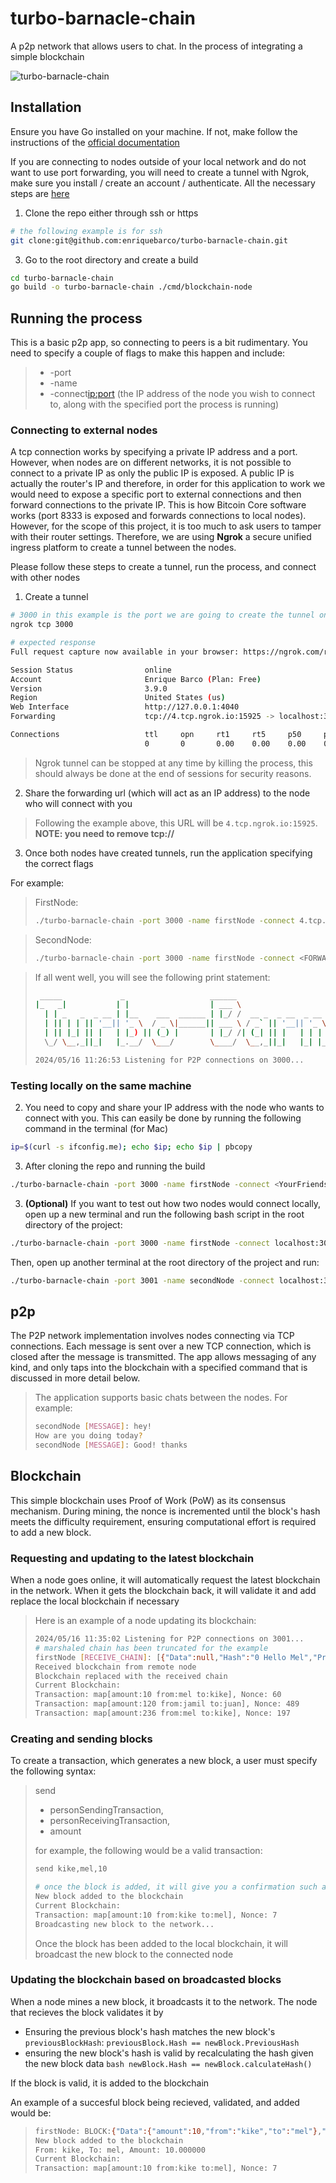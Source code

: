 # turbo-barnacle-chain
A p2p network that allows users to chat. In the process of integrating a simple blockchain

![turbo-barnacle-chain](./turbo-barnacle-chain.webp)


## Installation
Ensure you have Go installed on your machine. If not, make follow the instructions of the [official documentation](https://go.dev/doc/install)

If you are connecting to nodes outside of your local network and do not want to use port forwarding, you will need to create a tunnel with Ngrok, make sure you install / create an account / authenticate. All the necessary steps are [here](https://dashboard.ngrok.com/signup)

1. Clone the repo either through ssh or https
```bash
# the following example is for ssh
git clone:git@github.com:enriquebarco/turbo-barnacle-chain.git
```
3. Go to the root directory and create a build
```bash
cd turbo-barnacle-chain
go build -o turbo-barnacle-chain ./cmd/blockchain-node
```

## Running the process

This is a basic p2p app, so connecting to peers is a bit rudimentary. You need to specify a couple of flags to make this happen and include: 
> - -port <the port your node will live and the application will run>
> - -name <the name your node will identify as>
> - -connect<ip:port> (the IP address of the node you wish to connect to, along with the specified port the process is running)

### Connecting to external nodes
A tcp connection works by specifying a private IP address and a port. However, when nodes are on different networks, it is not possible to connect to a private IP as only the public IP is exposed. A public IP is actually the router's IP and therefore, in order for this application to work we would need to expose a specific port to external connections and then forward connections to the private IP. This is how Bitcoin Core software works (port 8333 is exposed and forwards connections to local nodes). However, for the scope of this project, it is too much to ask users to tamper with their router settings. Therefore, we are using **Ngrok** a secure unified ingress platform to create a tunnel between the nodes.

Please follow these steps to create a tunnel, run the process, and connect with other nodes

1. Create a tunnel 
```bash
# 3000 in this example is the port we are going to create the tunnel on
ngrok tcp 3000
```

```bash
# expected response
Full request capture now available in your browser: https://ngrok.com/r/ti

Session Status                online
Account                       Enrique Barco (Plan: Free)
Version                       3.9.0
Region                        United States (us)
Web Interface                 http://127.0.0.1:4040
Forwarding                    tcp://4.tcp.ngrok.io:15925 -> localhost:3000

Connections                   ttl     opn     rt1     rt5     p50     p90
                              0       0       0.00    0.00    0.00    0.00
```

> Ngrok tunnel can be stopped at any time by killing the process, this should always be done at the end of sessions for security reasons.

2. Share the forwarding url (which will act as an IP address) to the node who will connect with you

> Following the example above, this URL will be `4.tcp.ngrok.io:15925`. **NOTE: you need to remove tcp://**

3. Once both nodes have created tunnels, run the application specifying the correct flags

For example:

> FirstNode:
> ```bash
> ./turbo-barnacle-chain -port 3000 -name firstNode -connect 4.tcp.ngrok.io:15925
> ```

> SecondNode:
> ```bash
> ./turbo-barnacle-chain -port 3000 -name firstNode -connect <FORWARDING_URL>
> ```

> If all went well, you will see the following print statement:
> ```bash
>  _____             _                   ______                                   _                _____  _             _
> |_   _|           | |                  | ___ \                                 | |              /  __ \| |           (_)
>   | | _   _  _ __ | |__    ___  ______ | |_/ /  __ _  _ __  _ __    __ _   ___ | |  ___  ______ | /  \/| |__    __ _  _  _ __> 
>   | || | | || '__|| '_ \  / _ \|______|| ___ \ / _` || '__|| '_ \  / _` | / __|| | / _ \|______|| |    | '_ \  / _` || || '_ \
>   | || |_| || |   | |_) || (_) |       | |_/ /| (_| || |   | | | || (_| || (__ | ||  __/        | \__/\| | | || (_| || || | | |
>   \_/ \__,_||_|   |_.__/  \___/        \____/  \__,_||_|   |_| |_| \__,_| \___||_| \___|         \____/|_| |_| \__,_||_||_| |_|
>
> 2024/05/16 11:26:53 Listening for P2P connections on 3000...


### Testing locally on the same machine
2. You need to copy and share your IP address with the node who wants to connect with you. This can easily be done by running the following command in the terminal (for Mac)
```bash
ip=$(curl -s ifconfig.me); echo $ip; echo $ip | pbcopy
```

3. After cloning the repo and running the build
```bash
./turbo-barnacle-chain -port 3000 -name firstNode -connect <YourFriendsIPAddress>:3000
```

3. **(Optional)** If you want to test out how two nodes would connect locally, open up a new terminal and run the following bash script in the root directory of the project:
```bash
./turbo-barnacle-chain -port 3000 -name firstNode -connect localhost:3001
```
Then, open up another terminal at the root directory of the project and run:
```bash
./turbo-barnacle-chain -port 3001 -name secondNode -connect localhost:3000
```


## p2p

The P2P network implementation involves nodes connecting via TCP connections. Each message is sent over a new TCP connection, which is closed after the message is transmitted. The app allows messaging of any kind, and only taps into the blockchain with a specified command that is discussed in more detail below.

> The application supports basic chats between the nodes. For example:
> ```bash
> secondNode [MESSAGE]: hey!
> How are you doing today?
> secondNode [MESSAGE]: Good! thanks
> ```


## Blockchain 

This simple blockchain uses Proof of Work (PoW) as its consensus mechanism. During mining, the nonce is incremented until the block's hash meets the difficulty requirement, ensuring computational effort is required to add a new block.

### Requesting and updating to the latest blockchain

When a node goes online, it will automatically request the latest blockchain in the network. When it gets the blockchain back, it will validate it and add replace the local blockchain if necessary

> Here is an example of a node updating its blockchain:
> ```bash
> 2024/05/16 11:35:02 Listening for P2P connections on 3001...
> # marshaled chain has been truncated for the example
> firstNode [RECEIVE_CHAIN]: [{"Data":null,"Hash":"0 Hello Mel","PreviousHash":"","Timestamp":"2024-05-16T15:26:53.56527Z","Nonce":0},{"Data":{"amount":10,"from":"mel","to":"kike"}...
> Received blockchain from remote node
> Blockchain replaced with the received chain
> Current Blockchain:
> Transaction: map[amount:10 from:mel to:kike], Nonce: 60
> Transaction: map[amount:120 from:jamil to:juan], Nonce: 489
> Transaction: map[amount:236 from:mel to:kike], Nonce: 197
> ```

### Creating and sending blocks

To create a transaction, which generates a new block, a user must specify the following syntax:

> send
>  - personSendingTransaction,
>  - personReceivingTransaction,
>  - amount
>
> for example, the following would be a valid transaction:
>
> 
>```bash
>send kike,mel,10
>
># once the block is added, it will give you a confirmation such as:
>New block added to the blockchain
>Current Blockchain:
>Transaction: map[amount:10 from:kike to:mel], Nonce: 7
>Broadcasting new block to the network...
>```
>
> Once the block has been added to the local blockchain, it will broadcast the new block to the
> connected node

### Updating the blockchain based on broadcasted blocks

When a node mines a new block, it broadcasts it to the network. The node that recieves the block validates it by
- Ensuring the previous block's hash matches the new block's `previousBlockHash`: `previousBlock.Hash == newBlock.PreviousHash`
- ensuring the new block's hash is valid by recalculating the hash given the new block data `bash newBlock.Hash == newBlock.calculateHash()`

If the block is valid, it is added to the blockchain

An example of a succesful block being recieved, validated, and added would be:
>
>```bash
> firstNode: BLOCK:{"Data":{"amount":10,"from":"kike","to":"mel"},"Hash":"0014f8f216f57293931ff2d90f4748e9b08e5cbfe8414594601b85263b96dfb6","PreviousHash":"0 Hello Mel","Timestamp":"2024-05-15T03:38:59.374901Z","Nonce":7}
> New block added to the blockchain
> From: kike, To: mel, Amount: 10.000000
>Current Blockchain:
>Transaction: map[amount:10 from:kike to:mel], Nonce: 7
>```
